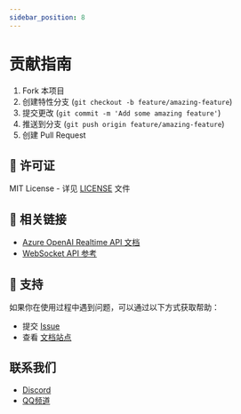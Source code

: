 ```yaml
---
sidebar_position: 8
---
```

# 贡献指南

1. Fork 本项目
2. 创建特性分支 (`git checkout -b feature/amazing-feature`)
3. 提交更改 (`git commit -m 'Add some amazing feature'`)
4. 推送到分支 (`git push origin feature/amazing-feature`)
5. 创建 Pull Request

## 📄 许可证

MIT License - 详见 [LICENSE](https://github.com/JsonLee12138/azure-realtime-audio-sdk/blob/main/LICENSE) 文件

## 🔗 相关链接

- [Azure OpenAI Realtime API 文档](https://github.com/Azure-Samples/aoai-realtime-audio-sdk)
- [WebSocket API 参考](https://github.com/JsonLee12138/easy-websocket-client)

## 💬 支持

如果你在使用过程中遇到问题，可以通过以下方式获取帮助：

- 提交 [Issue](https://github.com/JsonLee12138/azure-realtime-audio-sdk/issues)
- 查看 [文档站点](https://jsonlee12138.github.io/azure-realtime-audio-sdk/)

## 联系我们

- [Discord](https://discord.gg/666U6JTCQY)
- [QQ频道](https://pd.qq.com/s/fjwy3eo20?b=9) 